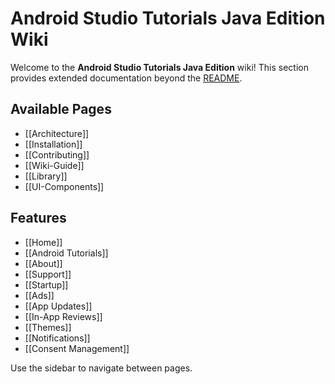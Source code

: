 # Android Studio Tutorials Java Edition Wiki

Welcome to the **Android Studio Tutorials Java Edition** wiki! This section provides extended documentation beyond the [README](../README.md).

## Available Pages

- [[Architecture]]
- [[Installation]]
- [[Contributing]]
- [[Wiki-Guide]]
- [[Library]]
- [[UI-Components]]

## Features
- [[Home]]
- [[Android Tutorials]]
- [[About]]
- [[Support]]
- [[Startup]]
- [[Ads]]
- [[App Updates]]
- [[In-App Reviews]]
- [[Themes]]
- [[Notifications]]
- [[Consent Management]]

Use the sidebar to navigate between pages.
